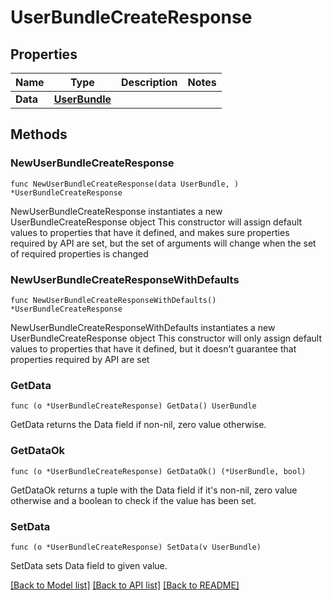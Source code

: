 # UserBundleCreateResponse

## Properties

Name | Type | Description | Notes
------------ | ------------- | ------------- | -------------
**Data** | [**UserBundle**](UserBundle.md) |  | 

## Methods

### NewUserBundleCreateResponse

`func NewUserBundleCreateResponse(data UserBundle, ) *UserBundleCreateResponse`

NewUserBundleCreateResponse instantiates a new UserBundleCreateResponse object
This constructor will assign default values to properties that have it defined,
and makes sure properties required by API are set, but the set of arguments
will change when the set of required properties is changed

### NewUserBundleCreateResponseWithDefaults

`func NewUserBundleCreateResponseWithDefaults() *UserBundleCreateResponse`

NewUserBundleCreateResponseWithDefaults instantiates a new UserBundleCreateResponse object
This constructor will only assign default values to properties that have it defined,
but it doesn't guarantee that properties required by API are set

### GetData

`func (o *UserBundleCreateResponse) GetData() UserBundle`

GetData returns the Data field if non-nil, zero value otherwise.

### GetDataOk

`func (o *UserBundleCreateResponse) GetDataOk() (*UserBundle, bool)`

GetDataOk returns a tuple with the Data field if it's non-nil, zero value otherwise
and a boolean to check if the value has been set.

### SetData

`func (o *UserBundleCreateResponse) SetData(v UserBundle)`

SetData sets Data field to given value.



[[Back to Model list]](../README.md#documentation-for-models) [[Back to API list]](../README.md#documentation-for-api-endpoints) [[Back to README]](../README.md)


